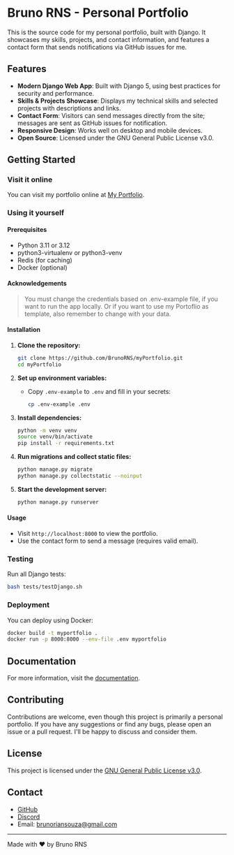 # Bruno RNS - Personal Portfolio

This is the source code for my personal portfolio, built with Django. It showcases my skills, projects, and contact information, and features a contact form that sends notifications via GitHub issues for me.

## Features

- **Modern Django Web App**: Built with Django 5, using best practices for security and performance.
- **Skills & Projects Showcase**: Displays my technical skills and selected projects with descriptions and links.
- **Contact Form**: Visitors can send messages directly from the site; messages are sent as GitHub issues for notification.
- **Responsive Design**: Works well on desktop and mobile devices.
- **Open Source**: Licensed under the GNU General Public License v3.0.

## Getting Started

### Visit it online

You can visit my portfolio online at [My Portfolio](https://myportfolio-kn09.onrender.com).

### Using it yourself

#### Prerequisites

- Python 3.11 or 3.12
- python3-virtualenv or python3-venv
- Redis (for caching)
- Docker (optional)

#### Acknowledgements

> You must change the credentials based on .env-example file, if you want to run the app locally. Or if you want to use my Portoflio as template, also remember to change with your data.

#### Installation

1. **Clone the repository:**

   ```sh
   git clone https://github.com/BrunoRNS/myPortfolio.git
   cd myPortfolio
   ```

2. **Set up environment variables:**
   - Copy `.env-example` to `.env` and fill in your secrets:

     ```sh
     cp .env-example .env
     ```

3. **Install dependencies:**

   ```sh
   python -m venv venv
   source venv/bin/activate
   pip install -r requirements.txt
   ```

4. **Run migrations and collect static files:**

   ```sh
   python manage.py migrate
   python manage.py collectstatic --noinput
   ```

5. **Start the development server:**

   ```sh
   python manage.py runserver
   ```

#### Usage

- Visit `http://localhost:8000` to view the portfolio.
- Use the contact form to send a message (requires valid email).

### Testing

Run all Django tests:

```sh
bash tests/testDjango.sh
```

### Deployment

You can deploy using Docker:

```sh
docker build -t myportfolio .
docker run -p 8000:8000 --env-file .env myportfolio
```

## Documentation

For more information, visit the [documentation](docs/DOCS.md).

## Contributing

Contributions are welcome, even though this project is primarily a personal portfolio. If you have any suggestions or find any bugs, please open an issue or a pull request. I'll be happy to discuss and consider them.

## License

This project is licensed under the [GNU General Public License v3.0](docs/LICENSE.md).

## Contact

- [GitHub](https://github.com/BrunoRNS)
- [Discord](https://www.discord.com/users/1353359440266526753)
- Email: <brunoriansouza@gmail.com>

---

Made with ❤ by Bruno RNS
